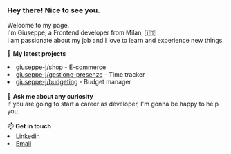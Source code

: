 ### Hey there! Nice to see you. 

Welcome to my page. <br>
I'm Giuseppe, a Frontend developer from Milan, 🇮🇹 . <br>
I am passionate about my job and I love to learn and experience new things.

🌱 <b>My latest projects</b>
<li><a href="https://github.com/giuseppe-j/shop">giuseppe-j/shop</a> - E-commerce</li>
<li><a href="https://github.com/giuseppe-j/gestione-presenze">giuseppe-j/gestione-presenze</a> - Time tracker</li>
<li><a href="https://github.com/giuseppe-j/budgeting">giuseppe-j/budgeting</a> - Budget manager</li>
<br>
💬 <b>Ask me about any curiosity</b><br> 
If you are going to start a career as developer, I'm gonna be happy to help you.
<br><br>
📫 <b>Get in touch</b>
<li><a href="https://www.linkedin.com/in/giuseppe-coluzzi/">Linkedin</a></li>
<li><a href="mailto:giuseppecoluzzi.dev@gmail.com">Email</a></li>
